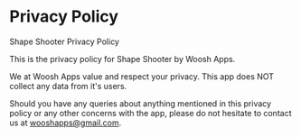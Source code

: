 # Privacy Policy

Shape Shooter Privacy Policy

This is the privacy policy for Shape Shooter by Woosh Apps.

We at Woosh Apps value and respect your privacy. This app does NOT collect any data from it's users.

Should you have any queries about anything mentioned in this privacy policy or any other concerns with the app, please do not hesitate to contact us at wooshapps@gmail.com.

